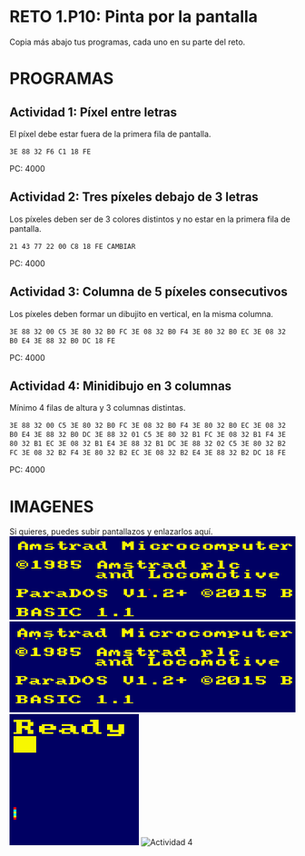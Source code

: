 # RETO 1.P10: Pinta por la pantalla
Copia más abajo tus programas, cada uno en su parte del reto.

# PROGRAMAS

## Actividad 1: Píxel entre letras
El píxel debe estar fuera de la primera fila de pantalla.
```
3E 88 32 F6 C1 18 FE
```
PC: 4000

## Actividad 2: Tres píxeles debajo de 3 letras
Los píxeles deben ser de 3 colores distintos y no estar en la primera fila de pantalla.
```
21 43 77 22 00 C8 18 FE CAMBIAR
```
PC: 4000

## Actividad 3: Columna de 5 píxeles consecutivos
Los píxeles deben formar un dibujito en vertical, en la misma columna.
```
3E 88 32 00 C5 3E 80 32 B0 FC 3E 08 32 B0 F4 3E 80 32 B0 EC 3E 08 32 B0 E4 3E 88 32 B0 DC 18 FE
```
PC: 4000

## Actividad 4: Minidibujo en 3 columnas
Mínimo 4 filas de altura y 3 columnas distintas.
```
3E 88 32 00 C5 3E 80 32 B0 FC 3E 08 32 B0 F4 3E 80 32 B0 EC 3E 08 32 B0 E4 3E 88 32 B0 DC 3E 88 32 01 C5 3E 80 32 B1 FC 3E 08 32 B1 F4 3E 80 32 B1 EC 3E 08 32 B1 E4 3E 88 32 B1 DC 3E 88 32 02 C5 3E 80 32 B2 FC 3E 08 32 B2 F4 3E 80 32 B2 EC 3E 08 32 B2 E4 3E 88 32 B2 DC 18 FE
```
PC: 4000

# IMAGENES
Si quieres, puedes subir pantallazos y enlazarlos aquí. <br>
![Actividad 1](/C1F6.png)
![Actividad 2](/3puntos.png)
![Actividad 3](/5columna.png)
![Actividad 4](/3columnas5filas.png)
